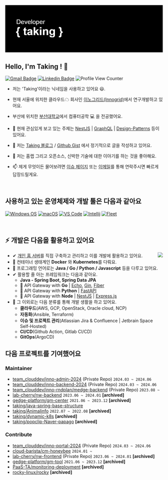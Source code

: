 <a href="https://github.com/taking" target="_blank" rel="noopener noreferrer">
    <img src="https://github.com/taking/taking/blob/main/header.png?raw=true" alt="github taking header" />
</a>

## Hello, I'm Taking ! 🚀

[![Gmail Badge](https://img.shields.io/badge/-Gmail-c14438?style=flat-square&logo=Gmail&logoColor=white&link=mailto:taking@duck.com)](mailto:taking@duck.com) [![Linkedin Badge](https://img.shields.io/badge/-Linkedin-blue?style=flat-square&logo=Linkedin&logoColor=white&link=https://www.linkedin.com/in/hyungtag-park/)](https://www.linkedin.com/in/hyungtag-park/)
![Profile View Counter](https://komarev.com/ghpvc/?username=taking)

- 저는 'Taking'이라는 닉네임을 사용하고 있어요 😃.

- 현재 서울에 위치한 클라우드☁ 회사인 [이노그리드(Innogrid)](https://www.innogrid.com)에서 연구개발하고 있어요.

- 부산에 위치한 [부산대학교](https://cse.pusan.ac.kr/cse/index.do)에서 컴퓨터공학 💻 을 전공했어요.

- 🌱 현재 관심있게 보고 있는 주제는 [NestJS](https://nestjs.com/) | [GraphQL](https://graphql.org/) | [Design-Patterns](https://#) 등이 있어요.

- 📝 저는 [Taking 블로그](https://taking.kr) / [Github Gist](https://gist.github.com/taking) 에서 정기적으로 글을 작성하고 있어요.

- 💬 저는 홈랩 그리고 오픈소스, 신박한 기술에 대한 이야기를 하는 것을 좋아해요.

- 📫 제게 무엇이든 물어보려면 [이슈 페이지](https://github.com/taking/taking/issues) 또는 [이메일](mailto:taking@duck.com)를 통해 연락주시면 빠르게 답장드릴게요.

<br />

## 사용하고 있는 운영체제와 개발 툴은 다음과 같아요

[![Windows OS](https://img.shields.io/badge/Windows-11-%23007ACC?style=flat-square&logo=windows)](https://insider.windows.com/en-us/insidewindows11) [![macOS](https://img.shields.io/badge/macOS-Ventura-%23007ACC?style=flat-square&logo=apple)](https://www.apple.com/macos/ventura/)
[![VS Code](https://img.shields.io/badge/IDE-VSCode-%23007ACC?style=flat-square&logo=Visual-studio-code)](https://code.visualstudio.com/)
[![Intellij](https://img.shields.io/badge/Jetbrain-Intellij-%23007ACC?style=flat-square&logo=intellijidea)](https://www.jetbrains.com/ko-kr/idea/) [![Fleet](https://img.shields.io/badge/Jetbrain-Fleet-%23007ACC?style=flat-square&logo=JetBrains)](https://www.jetbrains.com/fleet/)

<br />

## ⚡ 개발은 다음을 활용하고 있어요

<img align="right" src="https://github-readme-stats.vercel.app/api?username=taking&show_icons=true">

- ✔ [개인 홈 서버](https://taking.kr/about)를 직접 구축하고 관리하고 이를 개발에 활용하고 있어요.
- 🔧 컨테이너 생태계인 **Docker** 와 **Kubernetes**를 다뤄요.
- 💬 프로그래밍 언어로는 **Java / Go / Python / Javascript** 등을 다루고 있어요.
- ✔ 활용할 줄 아는 프레임워크는 다음과 같아요.
  - **Java - Spring Boot, Spring Data JPA**
  - 🚪 API Gateway with **Go** | [Echo](https://github.com/labstack/echo), [Gin](https://github.com/gin-gonic/gin), [Fiber](https://github.com/gofiber/fiber)
  - 🚪 API Gateway with **Python** | [FastAPI](https://github.com/tiangolo/fastapi)
  - 🚪 API Gateway with **Node** | [NestJS](https://github.com/nestjs/nest) | [Express.js](https://github.com/expressjs/express)
- 🔎 그 이외로는 다음 분류를 통해 개발 생활을 하고 있어요.
  - **클라우드**(AWS, GCP, OpenStack, Oracle cloud, NCP)
  - **자동화**(Ansible, Terraform)
  - **이슈 및 프로젝트 관리**(Atlassian Jira & Confluence | Jetbrain Space Self-Hosted)
  - **CI/CD**(Github Action, Gitlab CI/CD)
  - **GitOps**(ArgoCD)


## 다음 프로젝트를 기여했어요

### Maintainer
- [team_clouddev/inno-admin-2024](https://rnd-app.innogrid.com/team_clouddev/inno-admin-2024) (Private Repo) `2024.03 ~ 2024.06`
- [team_clouddev/inno-backend-2024](https://rnd-app.innogrid.com/team_clouddev/inno-backend) (Private Repo) `2024.03 ~ 2024.06`
- [team_clouddev/inno-rndplan/medge-backend](https://github.com/inno-rndplan/medge-backend) (Private Repo) `2023.08 ~`
- [lab-cherry/nw-backend](https://github.com/lab-cherry/nw-backend) `2023.06 ~ 2024.01` **[archived]** 
- [gedge-platform/gm-center](https://github.com/gedge-platform/gm-center) `2021.06 ~ 2023.12` **[archived]** 
- [taking/java-spring-base-structure](https://github.com/taking/java-spring-base-structure)
- [taking/Animalinfo](https://github.com/taking/Animalinfo) `2022.07 ~ 2022.08` **[archived]** 
- [taking/dynamic-k8s](https://github.com/taking/dynamic-k8s) **[archived]** 
- [taking/popclip-Naver-papago](https://github.com/taking/popclip-Naver-papago) **[archived]** 

### Contribute
- [team_clouddev/inno-portal-2024](https://rnd-app.innogrid.com/team_clouddev/inno-portal-2024) (Private Repo) `2024.03 ~ 2024.06`
- [cloud-barista/cm-honeybee](https://github.com/cloud-barista/cm-honeybee) `2024.01 ~`
- [lab-cherry/nw-frontend](https://github.com/lab-cherry/nw-frontend) (Private Repo) `2023.06 ~ 2024.01` **[archived]** 
- [gedge-platform/gm-tool](https://github.com/gedge-platform/gm-tool) `2021.06 ~ 2023.12` **[archived]** 
- [PaaS-TA/monitoring-deployment](https://github.com/PaaS-TA/monitoring-deployment) **[archived]** 
- [rocky-linux/rocky](https://github.com/rocky-linux/rocky) **[archived]** 

